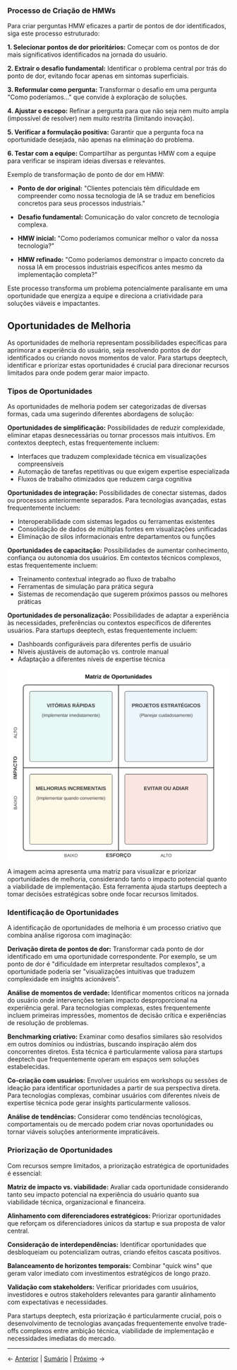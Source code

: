 ### Processo de Criação de HMWs

Para criar perguntas HMW eficazes a partir de pontos de dor identificados, siga este processo estruturado:

**1. Selecionar pontos de dor prioritários:** Começar com os pontos de dor mais significativos identificados na jornada do usuário.

**2. Extrair o desafio fundamental:** Identificar o problema central por trás do ponto de dor, evitando focar apenas em sintomas superficiais.

**3. Reformular como pergunta:** Transformar o desafio em uma pergunta "Como poderíamos..." que convide à exploração de soluções.

**4. Ajustar o escopo:** Refinar a pergunta para que não seja nem muito ampla (impossível de resolver) nem muito restrita (limitando inovação).

**5. Verificar a formulação positiva:** Garantir que a pergunta foca na oportunidade desejada, não apenas na eliminação do problema.

**6. Testar com a equipe:** Compartilhar as perguntas HMW com a equipe para verificar se inspiram ideias diversas e relevantes.

Exemplo de transformação de ponto de dor em HMW:

- **Ponto de dor original:** "Clientes potenciais têm dificuldade em compreender como nossa tecnologia de IA se traduz em benefícios concretos para seus processos industriais."

- **Desafio fundamental:** Comunicação do valor concreto de tecnologia complexa.

- **HMW inicial:** "Como poderíamos comunicar melhor o valor da nossa tecnologia?"

- **HMW refinado:** "Como poderíamos demonstrar o impacto concreto da nossa IA em processos industriais específicos antes mesmo da implementação completa?"

Este processo transforma um problema potencialmente paralisante em uma oportunidade que energiza a equipe e direciona a criatividade para soluções viáveis e impactantes.

## Oportunidades de Melhoria

As oportunidades de melhoria representam possibilidades específicas para aprimorar a experiência do usuário, seja resolvendo pontos de dor identificados ou criando novos momentos de valor. Para startups deeptech, identificar e priorizar estas oportunidades é crucial para direcionar recursos limitados para onde podem gerar maior impacto.

### Tipos de Oportunidades

As oportunidades de melhoria podem ser categorizadas de diversas formas, cada uma sugerindo diferentes abordagens de solução:

**Oportunidades de simplificação:** Possibilidades de reduzir complexidade, eliminar etapas desnecessárias ou tornar processos mais intuitivos. Em contextos deeptech, estas frequentemente incluem:
- Interfaces que traduzem complexidade técnica em visualizações compreensíveis
- Automação de tarefas repetitivas ou que exigem expertise especializada
- Fluxos de trabalho otimizados que reduzem carga cognitiva

**Oportunidades de integração:** Possibilidades de conectar sistemas, dados ou processos anteriormente separados. Para tecnologias avançadas, estas frequentemente incluem:
- Interoperabilidade com sistemas legados ou ferramentas existentes
- Consolidação de dados de múltiplas fontes em visualizações unificadas
- Eliminação de silos informacionais entre departamentos ou funções

**Oportunidades de capacitação:** Possibilidades de aumentar conhecimento, confiança ou autonomia dos usuários. Em contextos técnicos complexos, estas frequentemente incluem:
- Treinamento contextual integrado ao fluxo de trabalho
- Ferramentas de simulação para prática segura
- Sistemas de recomendação que sugerem próximos passos ou melhores práticas

**Oportunidades de personalização:** Possibilidades de adaptar a experiência às necessidades, preferências ou contextos específicos de diferentes usuários. Para startups deeptech, estas frequentemente incluem:
- Dashboards configuráveis para diferentes perfis de usuário
- Níveis ajustáveis de automação vs. controle manual
- Adaptação a diferentes níveis de expertise técnica

![Matriz de oportunidades](../../assets/images/matriz_oportunidades.svg)

A imagem acima apresenta uma matriz para visualizar e priorizar oportunidades de melhoria, considerando tanto o impacto potencial quanto a viabilidade de implementação. Esta ferramenta ajuda startups deeptech a tomar decisões estratégicas sobre onde focar recursos limitados.

### Identificação de Oportunidades

A identificação de oportunidades de melhoria é um processo criativo que combina análise rigorosa com imaginação:

**Derivação direta de pontos de dor:** Transformar cada ponto de dor identificado em uma oportunidade correspondente. Por exemplo, se um ponto de dor é "dificuldade em interpretar resultados complexos", a oportunidade poderia ser "visualizações intuitivas que traduzem complexidade em insights acionáveis".

**Análise de momentos de verdade:** Identificar momentos críticos na jornada do usuário onde intervenções teriam impacto desproporcional na experiência geral. Para tecnologias complexas, estes frequentemente incluem primeiras impressões, momentos de decisão crítica e experiências de resolução de problemas.

**Benchmarking criativo:** Examinar como desafios similares são resolvidos em outros domínios ou indústrias, buscando inspiração além dos concorrentes diretos. Esta técnica é particularmente valiosa para startups deeptech que frequentemente operam em espaços sem soluções estabelecidas.

**Co-criação com usuários:** Envolver usuários em workshops ou sessões de ideação para identificar oportunidades a partir de sua perspectiva direta. Para tecnologias complexas, combinar usuários com diferentes níveis de expertise técnica pode gerar insights particularmente valiosos.

**Análise de tendências:** Considerar como tendências tecnológicas, comportamentais ou de mercado podem criar novas oportunidades ou tornar viáveis soluções anteriormente impraticáveis.

### Priorização de Oportunidades

Com recursos sempre limitados, a priorização estratégica de oportunidades é essencial:

**Matriz de impacto vs. viabilidade:** Avaliar cada oportunidade considerando tanto seu impacto potencial na experiência do usuário quanto sua viabilidade técnica, organizacional e financeira.

**Alinhamento com diferenciadores estratégicos:** Priorizar oportunidades que reforçam os diferenciadores únicos da startup e sua proposta de valor central.

**Consideração de interdependências:** Identificar oportunidades que desbloqueiam ou potencializam outras, criando efeitos cascata positivos.

**Balanceamento de horizontes temporais:** Combinar "quick wins" que geram valor imediato com investimentos estratégicos de longo prazo.

**Validação com stakeholders:** Verificar prioridades com usuários, investidores e outros stakeholders relevantes para garantir alinhamento com expectativas e necessidades.

Para startups deeptech, esta priorização é particularmente crucial, pois o desenvolvimento de tecnologias avançadas frequentemente envolve trade-offs complexos entre ambição técnica, viabilidade de implementação e necessidades imediatas do mercado.

---

← [Anterior](./1.4.2_pontos_dor_oportunidades_parte2.md) | [Sumário](../../sumario.md) | [Próximo](../../modulo2/2.1_canvas_framework/2.1.1_business_model_canvas_desenvolvimento_de_canvas.md) →